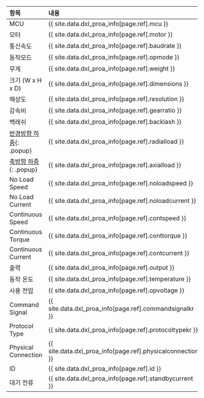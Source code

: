 
| 항목                      | 내용                                                       |
|:--------------------------|:---------------------------------------------------------|
| MCU                       | {{ site.data.dxl_proa_info[page.ref].mcu }}              |
| 모터                      | {{ site.data.dxl_proa_info[page.ref].motor }}             |
| 통신속도                  | {{ site.data.dxl_proa_info[page.ref].baudrate }}           |
| 동작모드                  | {{ site.data.dxl_proa_info[page.ref].opmode }}             |
| 무게                      | {{ site.data.dxl_proa_info[page.ref].weight }}            |
| 크기 (W x H x D)          | {{ site.data.dxl_proa_info[page.ref].dimensions }}        |
| 해상도                    | {{ site.data.dxl_proa_info[page.ref].resolution }}         |
| 감속비                    | {{ site.data.dxl_proa_info[page.ref].gearratio }}          |
| 백래쉬                    | {{ site.data.dxl_proa_info[page.ref].backlash }}           |{% if site.data.dxl_proa_info[page.ref].radialload != 'N/A' %}
| [반경방향 하중]{: .popup} | {{ site.data.dxl_proa_info[page.ref].radialload }}          |{% else %}{% endif %}{% if site.data.dxl_proa_info[page.ref].axialload != 'N/A' %}
| [축방향 하중]{: .popup}   | {{ site.data.dxl_proa_info[page.ref].axialload }}           |{% else %}{% endif %}
| No Load Speed             | {{ site.data.dxl_proa_info[page.ref].noloadspeed }}       |
| No Load Current           | {{ site.data.dxl_proa_info[page.ref].noloadcurrent }}     |
| Continuous Speed          | {{ site.data.dxl_proa_info[page.ref].contspeed }}         |
| Continuous Torque         | {{ site.data.dxl_proa_info[page.ref].conttorque }}        |
| Continuous Current        | {{ site.data.dxl_proa_info[page.ref].contcurrent }}       |
| 출력                      | {{ site.data.dxl_proa_info[page.ref].output }}             |
| 동작 온도                 | {{ site.data.dxl_proa_info[page.ref].temperature }}         |
| 사용 전압                 | {{ site.data.dxl_proa_info[page.ref].opvoltage }}           |
| Command Signal            | {{ site.data.dxl_proa_info[page.ref].commandsignalkr }}   |
| Protocol Type             | {{ site.data.dxl_proa_info[page.ref].protocoltypekr }}    |
| Physical Connection       | {{ site.data.dxl_proa_info[page.ref].physicalconnection }}|
| ID                        | {{ site.data.dxl_proa_info[page.ref].id }}                |
| 대기 전류                 | {{ site.data.dxl_proa_info[page.ref].standbycurrent }}      |

[반경방향 하중]: /assets/images/dxl/axial_radial_load_pro.png
[축방향 하중]: /assets/images/dxl/axial_radial_load_pro.png
